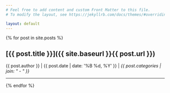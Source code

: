 ```yaml
---
# Feel free to add content and custom Front Matter to this file.
# To modify the layout, see https://jekyllrb.com/docs/themes/#overriding-theme-defaults

layout: default
---
```


{% for post in site.posts %}

## [{{ post.title }}]({{ site.baseurl }}{{ post.url }})
  {{ post.author }} | {{ post.date | date: '%B %d, %Y' }} | <em>{{ post.categories | join: "</em> - <em>" }}</em>
  <hr>
{% endfor %}
